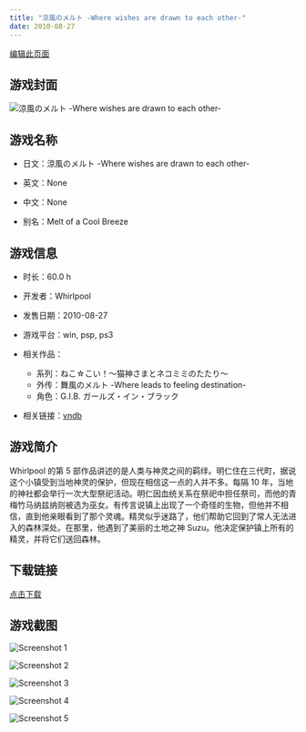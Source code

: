 ```yaml
---
title: "涼風のメルト -Where wishes are drawn to each other-"
date: 2010-08-27
---
```

[编辑此页面](https://github.com/ACG-3/ADV3-source/blob/main/source/_posts/%E6%B6%BC%E9%A2%A8%E3%81%AE%E3%83%A1%E3%83%AB%E3%83%88%20-Where%20wishes%20are%20drawn%20to%20each%20other-.md)

## 游戏封面

![涼風のメルト -Where wishes are drawn to each other-](https%3A//pan.timero.xyz/onedrive/img_lib_001/%E6%B6%BC%E9%A2%A8%E3%81%AE%E3%83%A1%E3%83%AB%E3%83%88%20-Where%20wishes%20are%20drawn%20to%20each%20other-_cover.avif)


## 游戏名称

- 日文：涼風のメルト -Where wishes are drawn to each other-
- 英文：None
- 中文：None

- 别名：Melt of a Cool Breeze


## 游戏信息

- 时长：60.0 h
- 开发者：Whirlpool
- 发售日期：2010-08-27
- 游戏平台：win, psp, ps3
- 相关作品：
   - 系列：ねこ☆こい！～猫神さまとネコミミのたたり～
   - 外传：舞風のメルト -Where leads to feeling destination-
   - 角色：G.I.B. ガールズ・イン・ブラック

- 相关链接：[vndb](https://vndb.org/v3992)


## 游戏简介

Whirlpool 的第 5 部作品讲述的是人类与神灵之间的羁绊。明仁住在三代町，据说这个小镇受到当地神灵的保护，但现在相信这一点的人并不多。每隔 10 年，当地的神社都会举行一次大型祭祀活动。明仁因血统关系在祭祀中担任祭司，而他的青梅竹马纳兹纳则被选为巫女。有传言说镇上出现了一个奇怪的生物，但他并不相信，直到他亲眼看到了那个灵魂。精灵似乎迷路了，他们帮助它回到了常人无法进入的森林深处。在那里，他遇到了美丽的土地之神 Suzu。他决定保护镇上所有的精灵，并将它们送回森林。




## 下载链接

[点击下载](https://pan.timero.xyz/onedrive/adv_lib_001/%E6%B6%BC%E9%A2%A8%E3%81%AE%E3%83%A1%E3%83%AB%E3%83%88%20-Where%20wishes%20are%20drawn%20to%20each%20other-)


## 游戏截图


![Screenshot 1](https%3A//pan.timero.xyz/onedrive/img_lib_001/%E6%B6%BC%E9%A2%A8%E3%81%AE%E3%83%A1%E3%83%AB%E3%83%88%20-Where%20wishes%20are%20drawn%20to%20each%20other-_Screenshot_1.avif)

![Screenshot 2](https%3A//pan.timero.xyz/onedrive/img_lib_001/%E6%B6%BC%E9%A2%A8%E3%81%AE%E3%83%A1%E3%83%AB%E3%83%88%20-Where%20wishes%20are%20drawn%20to%20each%20other-_Screenshot_2.avif)

![Screenshot 3](https%3A//pan.timero.xyz/onedrive/img_lib_001/%E6%B6%BC%E9%A2%A8%E3%81%AE%E3%83%A1%E3%83%AB%E3%83%88%20-Where%20wishes%20are%20drawn%20to%20each%20other-_Screenshot_3.avif)

![Screenshot 4](https%3A//pan.timero.xyz/onedrive/img_lib_001/%E6%B6%BC%E9%A2%A8%E3%81%AE%E3%83%A1%E3%83%AB%E3%83%88%20-Where%20wishes%20are%20drawn%20to%20each%20other-_Screenshot_4.avif)

![Screenshot 5](https%3A//pan.timero.xyz/onedrive/img_lib_001/%E6%B6%BC%E9%A2%A8%E3%81%AE%E3%83%A1%E3%83%AB%E3%83%88%20-Where%20wishes%20are%20drawn%20to%20each%20other-_Screenshot_5.avif)

